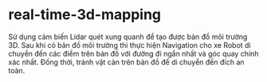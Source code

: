 # real-time-3d-mapping
Sử dụng cảm biến Lidar quét xung quanh để tạo được bản đồ môi trường 3D. Sau khi có bản đồ môi trường thì thực hiện Navigation cho xe Robot di chuyển đến các điểm trên bản đồ với đường đi ngắn nhất và góc quay chính xác nhất. Đồng thời, tránh vật cản trên bản đồ để di chuyển đến đích an toàn.
